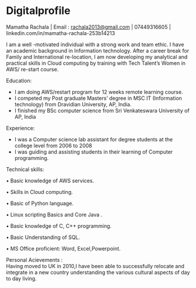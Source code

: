 # Digitalprofile
Mamatha Rachala | Email  : rachala2013@gmail.com  | 07449316605  | linkedin.com/in/mamatha-rachala-253b14213


I am a well -motivated individual with a strong work and team ethic. I have an academic background in Information technology. After a career break for Family and International re-location, I am now developing my analytical and practical skills in Cloud computing by training with Tech Talent’s Women in  AWS/ re-start course. 

Education:
- I am doing AWS/restart program for 12 weeks remote learning course.
-	I competed my Post graduate Masters’ degree in MSC IT (Information technology) from Dravidian University, AP, India.
-	I finished my BSc computer science from  Sri Venkateswara University of AP, India

Experience:
-	I was a Computer science lab assistant for degree students at the college level from 2006 to 2008
-	I was guiding and assisting students in their learning of Computer programming.

Technical skills:

•	Basic knowledge of AWS services.

•	Skills in Cloud computing.

•	Basic of Python language. 

•	Linux scripting Basics and Core Java .

•	Basic knowledge of C, C++ programming. 

•	Basic Understanding of SQL.

•	MS Office proficient: Word, Excel,Powerpoint.

Personal Acievements :	
	Having moved to UK in 2010,I have been able to successfully relocate and integrate in a new country understanding the various cultural aspects of day to day living.
